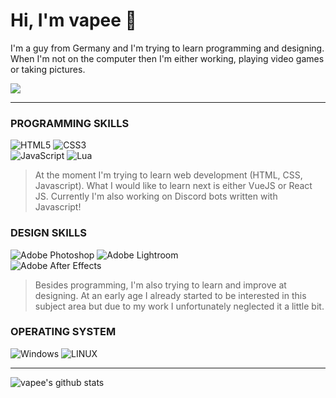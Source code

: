 # Hi, I'm vapee 👋

I'm a guy from Germany and I'm trying to learn programming and designing. When I'm not on the computer then I'm either working, playing video games or taking pictures.

![](https://komarev.com/ghpvc/?username=xd-vape&style=for-the-badge)

<hr>

### PROGRAMMING SKILLS
![HTML5](https://img.shields.io/badge/html5-%23E34F26.svg?style=for-the-badge&logo=html5&logoColor=white) ![CSS3](https://img.shields.io/badge/css3-%231572B6.svg?style=for-the-badge&logo=css3&logoColor=white) <br>
![JavaScript](https://img.shields.io/badge/javascript-%23323330.svg?style=for-the-badge&logo=javascript&logoColor=%23F7DF1E)
![Lua](https://img.shields.io/badge/lua-%232C2D72.svg?style=for-the-badge&logo=lua&logoColor=white)
> At the moment I'm trying to learn web development (HTML, CSS, Javascript). What I would like to learn next is either VueJS or React JS. Currently I'm also working on Discord bots written with Javascript!

### DESIGN SKILLS
![Adobe Photoshop](https://img.shields.io/static/v1?label=&message=Adobe+Photoshop&color=%2331A8FF&style=for-the-badge&logo=adobephotoshop&logoColor=%23fff)
![Adobe Lightroom](https://img.shields.io/badge/Adobe%20Lightroom-31A8FF.svg?style=for-the-badge&logo=Adobe%20Lightroom&logoColor=white) <br>
![Adobe After Effects](https://img.shields.io/badge/Adobe%20After%20Effects-9999FF.svg?style=for-the-badge&logo=Adobe%20After%20Effects&logoColor=white) 
> Besides programming, I'm also trying to learn and improve at designing. At an early age I already started to be interested in this subject area but due to my work I unfortunately neglected it a little bit. 

### OPERATING SYSTEM
![Windows](https://img.shields.io/static/v1?label=&message=Windows&color=%2300adef+&style=for-the-badge&logo=windows&logoColor=%23fff) ![LINUX](https://img.shields.io/badge/Linux-FCC624?style=for-the-badge&logo=linux&logoColor=black)

<hr>

![vapee's github stats](https://github-readme-stats.vercel.app/api?username=xd-vape&theme=tokyonight&hide_border=true&include_all_commits=true&count_private=true)
